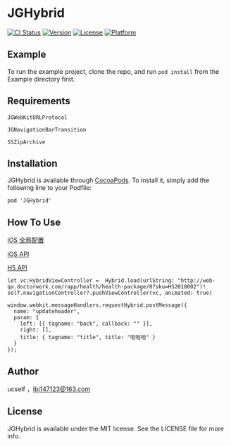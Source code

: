 # JGHybrid

[![CI Status](http://img.shields.io/travis/lbj147123@163.com/JGHybrid.svg?style=flat)](https://travis-ci.org/lbj147123@163.com/JGHybrid)
[![Version](https://img.shields.io/cocoapods/v/JGHybrid.svg?style=flat)](http://cocoapods.org/pods/JGHybrid)
[![License](https://img.shields.io/cocoapods/l/JGHybrid.svg?style=flat)](http://cocoapods.org/pods/JGHybrid)
[![Platform](https://img.shields.io/cocoapods/p/JGHybrid.svg?style=flat)](http://cocoapods.org/pods/JGHybrid)

## Example

To run the example project, clone the repo, and run `pod install` from the Example directory first.

## Requirements

`JGWebKitURLProtocol`

`JGNavigationBarTransition`

`SSZipArchive`

## Installation

JGHybrid is available through [CocoaPods](http://cocoapods.org). To install
it, simply add the following line to your Podfile:

```
pod 'JGHybrid'
```

## How To Use

<a href="./R_GlobalConfiguration.md" target="_blank">iOS 全局配置</a>

<a href="./R_iOSAPI.md" target="_blank">iOS API</a>

<a href="./R_H5API.md" target="_blank">H5 API</a>

```
let vc:HybridViewController =  Hybrid.load(urlString: "http://web-qa.doctorwork.com/rapp/health/health-package/0?sku=HS2018002")!
self.navigationController?.pushViewController(vc, animated: true)
```

```js执行命令
window.webkit.messageHandlers.requestHybrid.postMessage({
  name: "updateheader",
  param: {
    left: [{ tagname: "back", callback: "" }],
    right: [],
    title: { tagname: "title", title: "哈哈哈" }
  }
});
```

## Author

ucself ，lbj147123@163.com

## License

JGHybrid is available under the MIT license. See the LICENSE file for more info.
